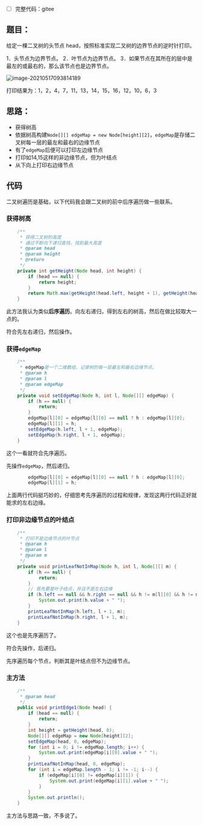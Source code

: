 - [ ] 完整代码：gitee

## 题目：

给定一棵二叉树的头节点 head，按照标准实现二叉树的边界节点的逆时针打印。

1．头节点为边界节点。
2．叶节点为边界节点。
3．如果节点在其所在的层中是最左的或最右的，那么该节点也是边界节点。

![image-20210517093814189](https://gitee.com/keke518/MarkDownPicture/raw/master/20210517093821.png)

打印结果为：1，2，4，7，11，13，14，15，16，12，10，6，3

## 思路：

- 获得树高
- 依据树高构建`Node[][] edgeMap = new Node[height][2]`，`edgeMap`是存储二叉树每一层的最左和最右的边缘节点
- 有了`edgeMap`后便可以打印左边缘节点
- 打印如14,15这样的非边缘节点，但为叶结点
- 从下向上打印右边缘节点



## 代码

二叉树遍历是基础，以下代码我会跟二叉树的前中后序遍历做一些联系。

### 获得树高

```java
    /**
     * 获得二叉树的高度
     * 通过不断向下递归查找，找到最大高度
     * @param head
     * @param height
     * @return
     */
    private int getHeight(Node head, int height) {
        if (head == null) {
            return height;
        }
        return Math.max(getHeight(head.left, height + 1), getHeight(head.right, height + 1));
    }
```

此方法我认为类似**后序遍历**。向左右递归，得到左右的树高，然后在做比较取大一点的。

符合先左右递归，然后操作。



### 获得`edgeMap`

```java
    /**
     * edgeMap是一个二维数组，记录树的每一层最左和最右边缘节点。
     * @param h
     * @param l
     * @param edgeMap
     */
    private void setEdgeMap(Node h, int l, Node[][] edgeMap) {
        if (h == null) {
            return;
        }
        edgeMap[l][0] = edgeMap[l][0] == null ? h : edgeMap[l][0];
        edgeMap[l][1] = h;
        setEdgeMap(h.left, l + 1, edgeMap);
        setEdgeMap(h.right, l + 1, edgeMap);
    }
```

这个一看就符合先序遍历。

先操作`edgeMap`，然后递归。

```java
        edgeMap[l][0] = edgeMap[l][0] == null ? h : edgeMap[l][0];
        edgeMap[l][1] = h;
```

上面两行代码挺巧妙的，仔细思考先序遍历的过程和规律，发现这两行代码正好就能求的左右边缘。



### 打印非边缘节点的叶结点

```java
    /**
     * 打印不是边缘节点的叶节点
     * @param h
     * @param l
     * @param m
     */
    private void printLeafNotInMap(Node h, int l, Node[][] m) {
        if (h == null) {
            return;
        }
        // 首先要是叶子结点，并且不是左右边缘
        if (h.left == null && h.right == null && h != m[l][0] && h != m[l][1]) {
            System.out.print(h.value + " ");
        }
        printLeafNotInMap(h.left, l + 1, m);
        printLeafNotInMap(h.right, l + 1, m);
    }
```

这个也是先序遍历了。

符合先操作，后递归。

先序遍历每个节点，判断其是叶结点但不为边缘节点。



### 主方法

```java
    /**
     * @param head
     */
    public void printEdge1(Node head) {
        if (head == null) {
            return;
        }
        int height = getHeight(head, 0);
        Node[][] edgeMap = new Node[height][2];
        setEdgeMap(head, 0, edgeMap);
        for (int i = 0; i != edgeMap.length; i++) {
            System.out.print(edgeMap[i][0].value + " ");
        }
        printLeafNotInMap(head, 0, edgeMap);
        for (int i = edgeMap.length - 1; i != -1; i--) {
            if (edgeMap[i][0] != edgeMap[i][1]) {
                System.out.print(edgeMap[i][1].value + " ");
            }
        }
        System.out.println();
    }
```

主方法与思路一致，不多说了。

